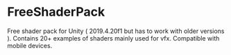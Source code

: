 # FreeShaderPack
Free shader pack for Unity ( 2019.4.20f1 but has to work with older versions ). Contains 20+ examples of shaders mainly used for vfx. Compatible with mobile devices. 
